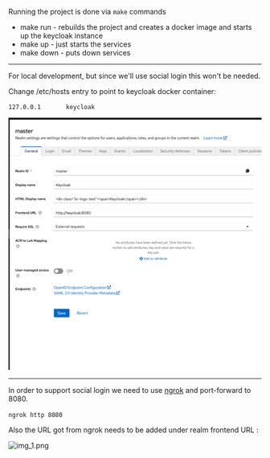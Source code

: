 
Running the project is done via `make` commands

- make run - rebuilds the project and creates a docker image and starts up the keycloak instance
- make up - just starts the services
- make down - puts down services

---

For local development, but since we'll use social login this won't be needed.

Change /etc/hosts entry to point to keycloak docker container:

```/ets/hosts
127.0.0.1       keycloak
```
![img.png](img.png)

---


In order to support social login we need to use [ngrok](https://ngrok.com/) and port-forward to 8080.

```ngrok http 8080```

Also the URL got from ngrok needs to be added under realm frontend URL :

![img_1.png](img_1.png)